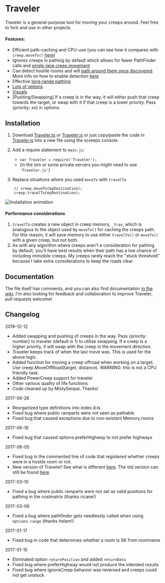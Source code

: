 # Traveler

Traveler is a general-purpose tool for moving your creeps around. Feel free to fork and use in other projects.

#### Features:
* Efficient path-caching and CPU-use (you can see how it compares with `creep.moveTo()` [here](https://github.com/bonzaiferroni/bonzAI/wiki/Improving-on-moveTo's-efficiency))
* Ignores creeps in pathing by default which allows for fewer PathFinder calls and [single-lane creep movement](https://github.com/bonzaiferroni/screepswiki/blob/master/gifs/s33-moveTo.gif)
* Can detect hostile rooms and will [path around them once discovered](https://github.com/bonzaiferroni/bonzAI/wiki/Improving-on-moveTo's-efficiency#long-distances-path-length-400). More info on how to enable detection [here](https://github.com/bonzaiferroni/Traveler/wiki/Improving-Traveler:-Important-Changes#hostile-room-avoidance)
* Effective [long-range pathing](https://github.com/bonzaiferroni/bonzAI/wiki/Improving-on-moveTo's-efficiency#very-long-distances-path-length-1200) 
* [Lots of options](https://github.com/bonzaiferroni/Traveler/wiki/Traveler-API)
* [Visuals](https://github.com/bonzaiferroni/Traveler/wiki/Improving-Traveler:-Features#show-your-path)
* [Pushing/Swapping] If a creep is in the way, it will either push that creep towards the target, or swap with it if that creep is a lower priority. Pass {priority: xx} in options.

## Installation

1. Download [Traveler.ts](https://github.com/bonzaiferroni/Traveler/blob/master/Traveler.ts) or [Traveler.js](https://github.com/bonzaiferroni/Traveler/blob/master/Traveler.js) or just copy/paste the code in [Traveler.js](https://raw.githubusercontent.com/bonzaiferroni/Traveler/master/Traveler.js) into a new file using the screeps console.

2. Add a require statement to `main.js`: 
    * `var Traveler = require('Traveler');`
    * (in the sim or some private servers you might need to use `'Traveler.js'`)
3. Replace situations where you used `moveTo` with `travelTo`
```
    // creep.moveTo(myDestination);
    creep.travelTo(myDestination);
```

![Installation animation](http://i.imgur.com/hUu0ozU.gif)

#### Performance considerations
1. `travelTo` creates a new object in creep memory, `_trav`, which is analogous to the object used by `moveTo()` for caching the creeps path. For this reason, it will save memory to use either `travelTo()` or `moveTo()` with a given creep, but not both.
2. As with any algorithm where creeps aren't a consideration for pathing by default, you'll have best results when their path has a low chance of including immobile creeps. My creeps rarely reach the "stuck threshold" because I take extra considerations to keep the roads clear.

## Documentation

The file itself has comments, and you can also find documentation [in the wiki](https://github.com/bonzaiferroni/Traveler/wiki/Traveler-API). I'm also looking for feedback and collaboration to improve Traveler, pull requests welcome!

## Changelog

2019-12-12
* Added swapping and pushing of creeps in the way. Pass {priority: number} to traveler (default is 1) to utilize swapping. If a creep is a higher priority, it will swap with the creep in the movement direction.
* Traveler keeps track of when the last move was. This is used for the above logic.
* Added function for moving a creep offroad when working on a target. Use creep.MoveOffRoad(target, distance). WARNING: this is not a CPU friendly task.
* Added PowerCreep support for traveler 
* Other various quality of life functions
* Code cleaned up by MistySenpai. Thanks!

2017-06-26
* Reorganized type definitions into index.d.ts
* Fixed bug where public ramparts were not seen as pathable
* Fixed bug that caused exceptions due to non-existant Memory.rooms

2017-06-16
* Fixed bug that caused options.preferHighway to not prefer highways

2017-06-05
* Fixed bug in the commented line of code that registered whether creeps were in a hostile room or not.
* New version of Traveler! See what is different [here](https://github.com/bonzaiferroni/Traveler/wiki/Improving-Traveler). The old version can still be found [here](https://github.com/bonzaiferroni/bonzAI/wiki/Traveler-API).

2017-03-10
* Fixed a bug where public ramparts were not set as valid positions for pathing in the costmatrix (thanks ricane!)

2017-03-06
* Fixed a bug where pathfinder gets needlessly called when using `options.range` (thanks helam!)

2017-01-17
* Fixed bug in code that determines whether a room is SK from roomname

2017-01-15
* Eliminated option `returnPosition` and added `returnData`
* Fixed bug where preferHighway would not produce the intended results
* Fixed bug where ignoreCreep behavior was reversed and creeps could not get unstuck 
